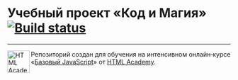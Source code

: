 # Учебный проект «Код и Магия» [![Build status][travis-image]][travis-url]

---

<a href="https://htmlacademy.ru/intensive/javascript"><img align="left" width="50" height="50" title="HTML Academy" src="https://up.htmlacademy.ru/static/img/intensive/javascript/logo-for-github.svg"></a>

Репозиторий создан для обучения на интенсивном онлайн‑курсе «[Базовый JavaScript](https://htmlacademy.ru/intensive/javascript)» от [HTML Academy](https://htmlacademy.ru).

[travis-image]: https://travis-ci.org/htmlacademy-javascript/215761-code-and-magick.svg?branch=master
[travis-url]: https://travis-ci.org/htmlacademy-javascript/215761-code-and-magick
